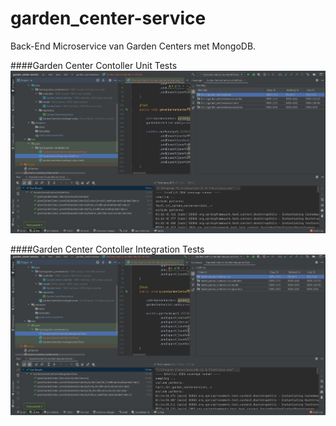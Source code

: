 # garden_center-service

Back-End Microservice van Garden Centers met MongoDB.

####Garden Center Contoller Unit Tests
![Alt text](screenshots/UnitTests_Garden-center.JPG?raw=true "Title")

####Garden Center Contoller Integration Tests
![Alt text](screenshots/IntegrationTests_Garden-center.JPG?raw=true "Title")
